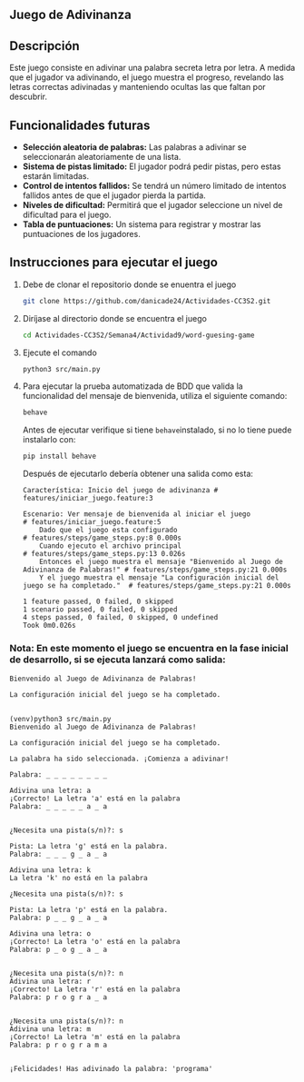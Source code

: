 ## Juego de Adivinanza

## Descripción
Este juego consiste en adivinar una palabra secreta letra por letra. A medida que el jugador va adivinando, el juego muestra el progreso, revelando las letras correctas adivinadas y manteniendo ocultas las que faltan por descubrir.

## Funcionalidades futuras

- **Selección aleatoria de palabras:** Las palabras a adivinar se seleccionarán aleatoriamente de una lista.
- **Sistema de pistas limitado:** El jugador podrá pedir pistas, pero estas estarán limitadas.
- **Control de intentos fallidos:** Se tendrá un número limitado de intentos fallidos antes de que el jugador pierda la partida.
- **Niveles de dificultad:** Permitirá que el jugador seleccione un nivel de dificultad para el juego.
- **Tabla de puntuaciones:** Un sistema para registrar y mostrar las puntuaciones de los jugadores.

## Instrucciones para ejecutar el juego

1. Debe de clonar el repositorio donde se enuentra el juego
    ```bash
    git clone https://github.com/danicade24/Actividades-CC3S2.git
    ```
2. Diríjase al directorio donde se encuentra el juego

    ```bash
    cd Actividades-CC3S2/Semana4/Actividad9/word-guesing-game
    ```

3. Ejecute el comando
    ```bash
    python3 src/main.py
    ```
4. Para ejecutar la prueba automatizada de BDD que valida la funcionalidad del mensaje de bienvenida, utiliza el siguiente comando:
    ```bash
    behave
    ```
    Antes de ejecutar verifique si tiene `behave`instalado, si no lo tiene puede instalarlo con:

    ```bash
    pip install behave
    ```


    Después de ejecutarlo debería obtener una salida como esta:

    ```gherkin
    Característica: Inicio del juego de adivinanza # features/iniciar_juego.feature:3

    Escenario: Ver mensaje de bienvenida al iniciar el juego                                # features/iniciar_juego.feature:5
        Dado que el juego esta configurado                                                    # features/steps/game_steps.py:8 0.000s
        Cuando ejecuto el archivo principal                                                   # features/steps/game_steps.py:13 0.026s
        Entonces el juego muestra el mensaje "Bienvenido al Juego de Adivinanza de Palabras!" # features/steps/game_steps.py:21 0.000s
        Y el juego muestra el mensaje "La configuración inicial del juego se ha completado."  # features/steps/game_steps.py:21 0.000s

    1 feature passed, 0 failed, 0 skipped
    1 scenario passed, 0 failed, 0 skipped
    4 steps passed, 0 failed, 0 skipped, 0 undefined
    Took 0m0.026s
    ```

### Nota: En este momento el juego se encuentra en la fase inicial de desarrollo, si se ejecuta lanzará como salida:
```bash
Bienvenido al Juego de Adivinanza de Palabras!

La configuración inicial del juego se ha completado.
```


```

(venv)python3 src/main.py
Bienvenido al Juego de Adivinanza de Palabras!

La configuración inicial del juego se ha completado.

La palabra ha sido seleccionada. ¡Comienza a adivinar!

Palabra: _ _ _ _ _ _ _ _

Adivina una letra: a
¡Correcto! La letra 'a' está en la palabra
Palabra: _ _ _ _ _ a _ a


¿Necesita una pista(s/n)?: s

Pista: La letra 'g' está en la palabra.
Palabra: _ _ _ g _ a _ a

Adivina una letra: k
La letra 'k' no está en la palabra

¿Necesita una pista(s/n)?: s

Pista: La letra 'p' está en la palabra.
Palabra: p _ _ g _ a _ a

Adivina una letra: o
¡Correcto! La letra 'o' está en la palabra
Palabra: p _ o g _ a _ a


¿Necesita una pista(s/n)?: n
Adivina una letra: r
¡Correcto! La letra 'r' está en la palabra
Palabra: p r o g r a _ a


¿Necesita una pista(s/n)?: n
Adivina una letra: m
¡Correcto! La letra 'm' está en la palabra
Palabra: p r o g r a m a


¡Felicidades! Has adivinado la palabra: 'programa'
```